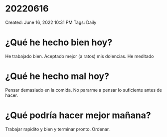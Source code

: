 # 20220616

Created: June 16, 2022 10:31 PM
Tags: Daily

# ¿Qué he hecho bien hoy?

He trabajado bien. Aceptado mejor (a ratos) mis dolencias. He meditado

# ¿Qué he hecho mal hoy?

Pensar demasiado en la comida. No pararme a pensar lo suficiente antes de hacer. 

# ¿Qué podría hacer mejor mañana?

Trabajar rapidito y bien y terminar pronto. Ordenar.